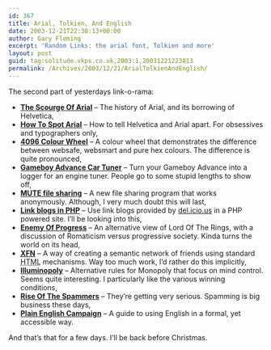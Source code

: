 ```yaml
---
id: 367
title: Arial, Tolkien, And English
date: 2003-12-21T22:38:13+00:00
author: Gary Fleming
excerpt: 'Random Links: the arial font, Tolkien and more'
layout: post
guid: tag:solitude.vkps.co.uk,2003:1,20031221223813
permalink: /Archives/2003/12/21/ArialTolkienAndEnglish/
---
```

The second part of yesterdays link-o-rama:

  * **[The Scourge Of Arial](http://www.ms-studio.com/articles.html)** &#8211; The history of Arial, and its borrowing of Helvetica,
  * **[How To Spot Arial](http://www.ms-studio.com/articlesarialsid.html)** &#8211; How to tell Helvetica and Arial apart. For obsessives and typographers only,
  * **[4096 Colour Wheel](http://www.ficml.org/jemimap/style/color/wheel.html)** &#8211; A colour wheel that demonstrates the difference between websafe, websmart and pure hex colours. The difference is quite pronounced,
  * **[Gameboy Advance Car Tuner](http://features.evolutionm.net/newsitem/67)** &#8211; Turn your Gameboy Advance into a logger for an engine tuner. People go to some stupid lengths to show off,
  * **[MUTE file sharing](http://slashdot.org/article.pl?sid=03/12/19/1750250)** &#8211; A new file sharing program that works anonymously. Although, I very much doubt this will last,
  * **[Link blogs in <acronym title="PHP Hypertext Processor">PHP</acronym>](http://web-graphics.com/mtarchive/001115.php)** &#8211; Use link blogs provided by [del.icio.us](http://del.icio.us) in a PHP powered site. I&#8217;ll be looking into this,
  * **[Enemy Of Progress](http://archive.salon.com/ent/feature/2002/12/17/tolkien_brin/index.html)** &#8211; An alternative view of Lord Of The Rings, with a discussion of Romaticism versus progressive society. Kinda turns the world on its head,
  * **[<acronym title="Xhtml Friends Network">XFN</acronym>](http://gmpg.org/xfn/)** &#8211; A way of creating a semantic network of friends using standard <acronym title="HyperText Markup Language">HTML</acronym> mechanisms. Way too much work, I&#8217;d rather do this implicitly,
  * **[Illuminopoly](http://www.gamecabinet.com/rules/Illuminopoly.html)** &#8211; Alternative rules for Monopoly that focus on mind control. Seems quite interesting. I particularly like the various winning conditions,
  * **[Rise Of The Spammers](http://www.securityfocus.com/guest/24043)** &#8211; They&#8217;re getting very serious. Spamming is big business these days,
  * **[Plain English Campaign](http://www.plainenglish.co.uk/plainenglishguide.html)** &#8211; A guide to using English in a formal, yet accessible way.

And that&#8217;s that for a few days. I&#8217;ll be back before Christmas.
